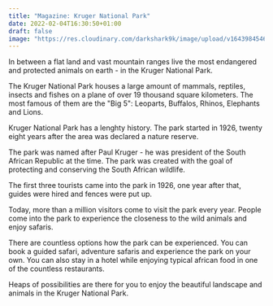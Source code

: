 ```yaml
---
title: "Magazine: Kruger National Park"
date: 2022-02-04T16:30:50+01:00
draft: false
image: "https://res.cloudinary.com/darkshark9k/image/upload/v1643984546/krugernationalpark-cover_gxrwzm.jpg"
---
```

In between a flat land and vast mountain ranges live the most endangered and protected animals on earth - in the Kruger National Park.

The Kruger National Park houses a large amount of mammals, reptiles, insects and fishes on a plane of over 19 thousand square kilometers.
The most famous of them are the "Big 5": Leoparts, Buffalos, Rhinos, Elephants and Lions.

Kruger National Park has a lenghty history. The park started in 1926, twenty eight years after the area was declared a nature reserve.

The park was named after Paul Kruger - he was president of the South African Republic at the time. The park was created with the goal of protecting and conserving the South African wildlife.

The first three tourists came into the park in 1926, one year after that, guides were hired and fences were put up.

Today, more than a million visitors come to visit the park every year.
People come into the park to experience the closeness to the wild animals and enjoy safaris.

There are countless options how the park can be experienced. You can book a guided safari, adventure safaris and experience the park on your own.
You can also stay in a hotel while enjoying typical african food in one of the countless restaurants.

Heaps of possibilities are there for you to enjoy the beautiful landscape and animals in the Kruger National Park.